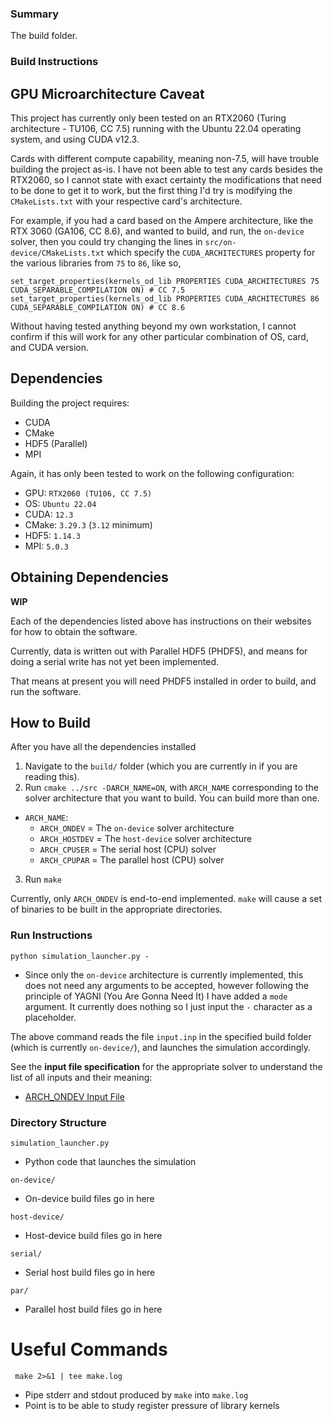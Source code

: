### Summary
The build folder.

### Build Instructions
## GPU Microarchitecture Caveat
This project has currently only been tested on an RTX2060 (Turing architecture - TU106, CC 7.5) running with the Ubuntu 22.04 operating system, and using CUDA v12.3. 

Cards with different compute capability, meaning non-7.5, will have trouble building the project as-is. I have not been able to test any cards besides the RTX2060, so I cannot state with exact certainty the modifications that need to be done to get it to work, but the first thing I'd try is modifying the `CMakeLists.txt` with your respective card's architecture.

For example, if you had a card based on the Ampere architecture, like the RTX 3060 (GA106, CC 8.6), and wanted to build, and run, the `on-device` solver, then you could try changing the lines in `src/on-device/CMakeLists.txt` which specify the `CUDA_ARCHITECTURES` property for the various libraries from `75` to `86`, like so,

```
set_target_properties(kernels_od_lib PROPERTIES CUDA_ARCHITECTURES 75 CUDA_SEPARABLE_COMPILATION ON) # CC 7.5
set_target_properties(kernels_od_lib PROPERTIES CUDA_ARCHITECTURES 86 CUDA_SEPARABLE_COMPILATION ON) # CC 8.6
```

Without having tested anything beyond my own workstation, I cannot confirm if this will work for any other particular combination of OS, card, and CUDA version.

## Dependencies
Building the project requires:

- CUDA
- CMake
- HDF5 (Parallel)
- MPI

Again, it has only been tested to work on the following configuration:

- GPU: `RTX2060 (TU106, CC 7.5)`
- OS: `Ubuntu 22.04`
- CUDA: `12.3`
- CMake: `3.29.3` (`3.12` minimum)
- HDF5: `1.14.3`
- MPI: `5.0.3` 

## Obtaining Dependencies
**WIP** 

Each of the dependencies listed above has instructions on their websites for how to obtain the software. 

Currently, data is written out with Parallel HDF5 (PHDF5), and means for doing a serial write has not yet been implemented. 

That means at present you will need PHDF5 installed in order to build, and run the software. 

## How to Build
After you have all the dependencies installed

1. Navigate to the `build/` folder (which you are currently in if you are reading this). 
2. Run `cmake ../src -DARCH_NAME=ON`, with `ARCH_NAME` corresponding to the solver architecture that you want to build. You can build more than one. 
- `ARCH_NAME`:
    - `ARCH_ONDEV` = The `on-device` solver architecture
    - `ARCH_HOSTDEV` = The `host-device` solver architecture
    - `ARCH_CPUSER` = The serial host (CPU) solver
    - `ARCH_CPUPAR` = The parallel host (CPU) solver
3. Run `make` 

Currently, only `ARCH_ONDEV` is end-to-end implemented. `make` will cause a set of binaries to be built in the appropriate directories. 

### Run Instructions
`python simulation_launcher.py -`
- Since only the `on-device` architecture is currently implemented, this does not need any arguments to be accepted, however following the principle of YAGNI (You Are Gonna Need It) I have added a `mode` argument. It currently does nothing so I just input the `-` character as a placeholder.

The above command reads the file `input.inp` in the specified build folder (which is currently `on-device/`), and launches the simulation accordingly. 

See the **input file specification** for the appropriate solver to understand the list of all inputs and their meaning:
- [ARCH_ONDEV Input File](./on-device/README.md#input-file) 

### Directory Structure
`simulation_launcher.py`
- Python code that launches the simulation

`on-device/`
- On-device build files go in here

`host-device/`
- Host-device build files go in here

`serial/`
- Serial host build files go in here

`par/`
- Parallel host build files go in here

# Useful Commands
` make 2>&1 | tee make.log`
- Pipe stderr and stdout produced by `make` into `make.log`
- Point is to be able to study register pressure of library kernels 